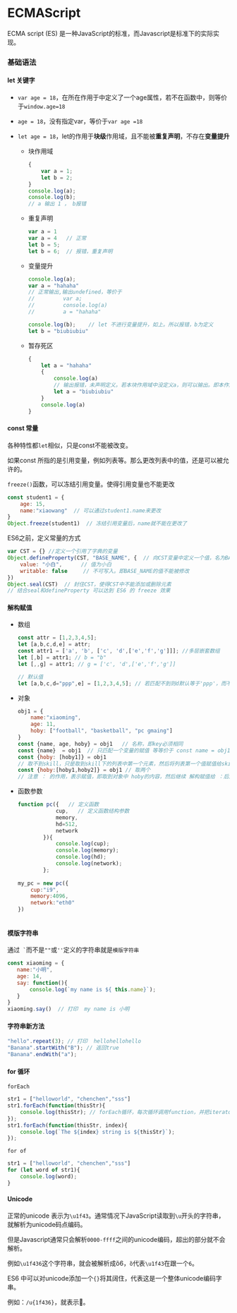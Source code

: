 #  ECMAScript

ECMA script (ES) 是一种JavaScript的标准，而Javascript是标准下的实际实现。



### 基础语法

#### let 关键字 

- ``var age = 18``，在所在作用于中定义了一个age属性，若不在函数中，则等价于``window.age=18``

- ``age = 18``，没有指定var，等价于``var age =18``

- ``let age = 18``，let的作用于**块级**作用域，且不能被**重复声明**，不存在**变量提升**

    - 块作用域

        ```javascript
        {
            var a = 1;
            let b = 2;
        }
        console.log(a);
        console.log(b);
        // a 输出 1 ， b报错
        ```

    - 重复声明

        ```javascript
        var a = 1
        var a = 4   // 正常
        let b = 5;
        let b = 6;  // 报错，重复声明
        ```

    - 变量提升

        ```javascript
        console.log(a);    
        var a = "hahaha"
        // 正常输出,输出undefined，等价于
        //         var a;
        //         console.log(a)
        //         a = "hahaha"
        
        console.log(b);    // let 不进行变量提升，如上。所以报错，b为定义
        let b = "biubiubiu"
        ```

    - 暂存死区

        ```javascript
        {
            let a = "hahaha"
            {
                console.log(a)  
                // 输出报错，未声明定义。若本块作用域中没定义a，则可以输出。即本作用域中定义的同名 let变量会屏蔽该块，而他由定义在log之后，所以报错
                let a = "biubiubiu"
            }
            console.log(a)
        }
        ```

#### const 常量

各种特性都``let``相似，只是const不能被改变。

如果const 所指的是引用变量，例如列表等。那么更改列表中的值，还是可以被允许的。

``freeze()``函数，可以冻结引用变量。使得引用变量也不能更改

```javascript
const student1 = {
    age: 15,
    name:"xiaowang"  // 可以通过student1.name来更改
}
Object.freeze(student1)  // 冻结引用变量后，name就不能在更改了
```

ES6之前，定义常量的方式

```javascript
var CST = {} //定义一个引用了字典的变量
Object.defineProperty(CST, "BASE_NAME", {  // 向CST变量中定义一个值，名为BASE_NAME
    value: "小白",      // 值为小白
    writable: false     // 不可写入。即BASE_NAME的值不能被修改
})
Object.seal(CST)  // 封住CST，使得CST中不能添加或删除元素
// 结合seal和defineProperty 可以达到 ES6 的 freeze 效果
```



#### 解构赋值

- 数组

    ```javascript
    const attr = [1,2,3,4,5];
    let [a,b,c,d,e] = attr;
    const attr1 = ['a', 'b', ['c', 'd',['e','f','g']]]; //多层嵌套数组
    let [,b] = attr1; // b = "b"
    let [,,g] = attr1; // g = ['c', 'd',['e','f','g']]
    
    // 默认值
    let [a,b,c,d="ppp",e] = [1,2,3,4,5]; // 若匹配不到则d默认等于'ppp'，而不是undefined
    ```

- 对象

    ```javascript
    obj1 = {
        name:"xiaoming",
        age: 11,
        hoby: ["football", "basketball", "pc gmaing"]
    }
    const {name, age, hoby} = obj1   // 名称，即key必须相同
    const {name}  = obj1  // 只匹配一个变量的赋值 等等价于 const name = obj1.name
    const {hoby: [hoby1]} = obj1 
    // 取不到skill，只是取到skill下的列表中第一个元素，然后将列表第一个值赋值给skill1(列表中元素可以自己起名字)
    const {hoby:[hoby1,hoby2]} = obj1 // 取两个
    // 注意 ： 的作用，表示赋值，即取到对象中 hoby的内容，然后继续 解构赋值给 ：后面的部分
    ```

- 函数参数

    ```javascript
    function pc({   // 定义函数
                cup,   // 定义函数结构参数
                memory,
                hd=512,
                network
            }){
                console.log(cup);
                console.log(memory);
                console.log(hd);
                console.log(network);
            };
            
    my_pc = new pc({
        cup:"i9",
        memory:4096,
        network:"eth0"
    })
            
    ```



#### 模版字符串

通过``  ` ``而不是``""``或``''``定义的字符串就是``模版字符串``

```javascript
const xiaoming = {
   name:"小明",
   age: 14,
   say: function(){
       console.log(`my name is ${ this.name}`);
   }
}
xiaoming.say()  // 打印  my name is 小明
```



#### 字符串新方法

```javascript
"hello".repeat(3); // 打印  hellohellohello
"Banana".startWith("B"); // 返回true
"Banana".endWith("a");
```



#### for 循环

``forEach``  

```javascript
str1 = ["helloworld", "chenchen","sss"]
str1.forEach(function(thisStr){
    console.log(thisStr); // forEach循环，每次循环调用function，并把iterator 传递给thisStr
}); 
str1.forEach(function(thisStr, index){
    console.log(`The ${index} string is ${thisStr}`);
});
```

``for of ``

```javascript
str1 = ["helloworld", "chenchen","sss"]
for (let word of str1){
    console.log(word);
}
```



#### Unicode

正常的unicode 表示为``\u1f43``。通常情况下JavaScript读取到``\u``开头的字符串，就解析为unicode码点编码。

但是Javascript通常只会解析``0000-ffff``之间的unicode编码，超出的部分就不会解析。

例如``\u1f436``这个字符串，就会被解析成ὃ6，``ὃ``代表``\u1f43``在跟一个``6``。

ES6 中可以对unicode添加一个``{}``将其阔住，代表这是一个整体unicode编码字串。

例如：``/u{1f436}``，就表示🐶。

